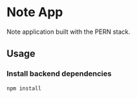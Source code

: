 # Note App

Note application built with the PERN stack.

<!-- ## [Live Site](/) -->

## Usage

### Install backend dependencies

```bash
npm install
```

<!-- ### Install client dependencies

```bash
cd frontend
npm install
```

### Run app in development (frontend & backend)

```bash
npm run dev
``` -->
